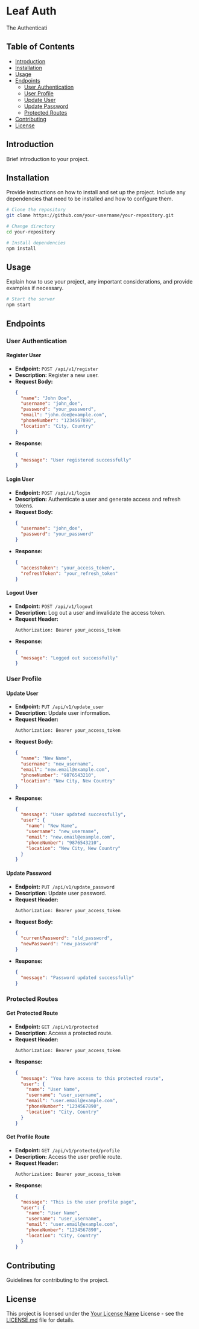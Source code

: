 # Leaf Auth

The Authenticati

## Table of Contents

- [Introduction](#introduction)
- [Installation](#installation)
- [Usage](#usage)
- [Endpoints](#endpoints)
  - [User Authentication](#user-authentication)
  - [User Profile](#user-profile)
  - [Update User](#update-user)
  - [Update Password](#update-password)
  - [Protected Routes](#protected-routes)
- [Contributing](#contributing)
- [License](#license)

## Introduction

Brief introduction to your project.

## Installation

Provide instructions on how to install and set up the project. Include any dependencies that need to be installed and how to configure them.

```bash
# Clone the repository
git clone https://github.com/your-username/your-repository.git

# Change directory
cd your-repository

# Install dependencies
npm install
```

## Usage

Explain how to use your project, any important considerations, and provide examples if necessary.

```bash
# Start the server
npm start
```

## Endpoints

### User Authentication

#### Register User

- **Endpoint:** `POST /api/v1/register`
- **Description:** Register a new user.
- **Request Body:**
  ```json
  {
    "name": "John Doe",
    "username": "john_doe",
    "password": "your_password",
    "email": "john.doe@example.com",
    "phoneNumber": "1234567890",
    "location": "City, Country"
  }
  ```
- **Response:**
  ```json
  {
    "message": "User registered successfully"
  }
  ```

#### Login User

- **Endpoint:** `POST /api/v1/login`
- **Description:** Authenticate a user and generate access and refresh tokens.
- **Request Body:**
  ```json
  {
    "username": "john_doe",
    "password": "your_password"
  }
  ```
- **Response:**
  ```json
  {
    "accessToken": "your_access_token",
    "refreshToken": "your_refresh_token"
  }
  ```

#### Logout User

- **Endpoint:** `POST /api/v1/logout`
- **Description:** Log out a user and invalidate the access token.
- **Request Header:**
  ```
  Authorization: Bearer your_access_token
  ```
- **Response:**
  ```json
  {
    "message": "Logged out successfully"
  }
  ```

### User Profile

#### Update User

- **Endpoint:** `PUT /api/v1/update_user`
- **Description:** Update user information.
- **Request Header:**
  ```
  Authorization: Bearer your_access_token
  ```
- **Request Body:**
  ```json
  {
    "name": "New Name",
    "username": "new_username",
    "email": "new.email@example.com",
    "phoneNumber": "9876543210",
    "location": "New City, New Country"
  }
  ```
- **Response:**
  ```json
  {
    "message": "User updated successfully",
    "user": {
      "name": "New Name",
      "username": "new_username",
      "email": "new.email@example.com",
      "phoneNumber": "9876543210",
      "location": "New City, New Country"
    }
  }
  ```

#### Update Password

- **Endpoint:** `PUT /api/v1/update_password`
- **Description:** Update user password.
- **Request Header:**
  ```
  Authorization: Bearer your_access_token
  ```
- **Request Body:**
  ```json
  {
    "currentPassword": "old_password",
    "newPassword": "new_password"
  }
  ```
- **Response:**
  ```json
  {
    "message": "Password updated successfully"
  }
  ```

### Protected Routes

#### Get Protected Route

- **Endpoint:** `GET /api/v1/protected`
- **Description:** Access a protected route.
- **Request Header:**
  ```
  Authorization: Bearer your_access_token
  ```
- **Response:**
  ```json
  {
    "message": "You have access to this protected route",
    "user": {
      "name": "User Name",
      "username": "user_username",
      "email": "user.email@example.com",
      "phoneNumber": "1234567890",
      "location": "City, Country"
    }
  }
  ```

#### Get Profile Route

- **Endpoint:** `GET /api/v1/protected/profile`
- **Description:** Access the user profile route.
- **Request Header:**
  ```
  Authorization: Bearer your_access_token
  ```
- **Response:**
  ```json
  {
    "message": "This is the user profile page",
    "user": {
      "name": "User Name",
      "username": "user_username",
      "email": "user.email@example.com",
      "phoneNumber": "1234567890",
      "location": "City, Country"
    }
  }
  ```

## Contributing

Guidelines for contributing to the project.

## License

This project is licensed under the [Your License Name](LICENSE.md) License - see the [LICENSE.md](LICENSE.md) file for details.